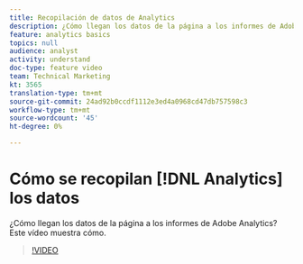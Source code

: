 ```yaml
---
title: Recopilación de datos de Analytics
description: ¿Cómo llegan los datos de la página a los informes de Adobe Analytics? Este vídeo muestra cómo.
feature: analytics basics
topics: null
audience: analyst
activity: understand
doc-type: feature video
team: Technical Marketing
kt: 3565
translation-type: tm+mt
source-git-commit: 24ad92b0ccdf1112e3ed4a0968cd47db757598c3
workflow-type: tm+mt
source-wordcount: '45'
ht-degree: 0%

---
```



# Cómo se recopilan [!DNL Analytics] los datos

¿Cómo llegan los datos de la página a los informes de Adobe Analytics? Este vídeo muestra cómo.

>[!VIDEO](https://video.tv.adobe.com/v/28768/?quality=12)
